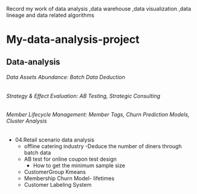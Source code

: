 Record my work of data analysis ,data warehouse ,data visualization ,data lineage and data related algorithms
# My-data-analysis-project
## Data-analysis
###### Data Assets Abundance: Batch Data Deduction
###### Strategy & Effect Evaluation: AB Testing, Strategic Consulting
###### Member Lifecycle Management: Member Tags, Churn Prediction Models, Cluster Analysis

- 04.Retail scenario data analysis
  - offline catering industry -Deduce the number of diners through batch data
  - AB test for online coupon test design
    - How to get the minimum sample size
  - CustomerGroup Kmeans
  - Membership Churn Model- lifetimes
  - Customer Labeling System